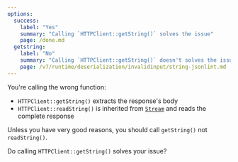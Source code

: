 ```yaml
---
options:
  success:
    label: "Yes"
    summary: "Calling `HTTPClient::getString()` solves the issue"
    page: /done.md
  getstring:
    label: "No"
    summary: "Calling `HTTPClient::getString()` doesn't solves the issue"
    page: /v7/runtime/deserialization/invalidinput/string-jsonlint.md
---
```


You're calling the wrong function:

* `HTTPClient::getString()` extracts the response's body
* `HTTPClient::readString()` is inherited from [`Stream`](https://www.arduino.cc/reference/en/language/functions/communication/stream/) and reads the complete response

Unless you have very good reasons, you should call `getString()` not `readString()`.

Do calling `HTTPClient::getString()` solves your issue?
